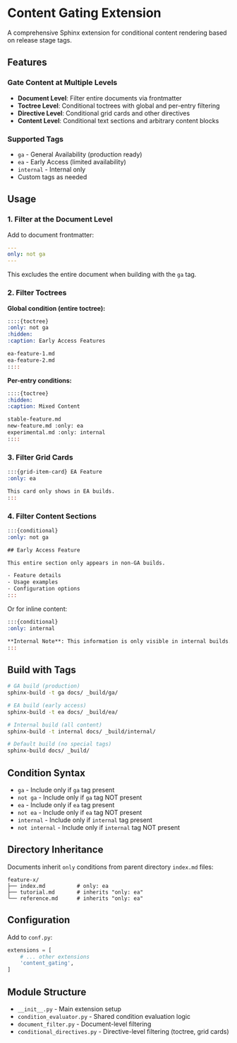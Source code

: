 # Content Gating Extension

A comprehensive Sphinx extension for conditional content rendering based on release stage tags.

## Features

### Gate Content at Multiple Levels
- **Document Level**: Filter entire documents via frontmatter
- **Toctree Level**: Conditional toctrees with global and per-entry filtering
- **Directive Level**: Conditional grid cards and other directives
- **Content Level**: Conditional text sections and arbitrary content blocks

### Supported Tags
- `ga` - General Availability (production ready)
- `ea` - Early Access (limited availability)
- `internal` - Internal only
- Custom tags as needed

## Usage

### 1. Filter at the Document Level

Add to document frontmatter:
```yaml
---
only: not ga
---
```

This excludes the entire document when building with the `ga` tag.

### 2. Filter Toctrees

**Global condition (entire toctree):**
```rst
::::{toctree}
:only: not ga
:hidden:
:caption: Early Access Features

ea-feature-1.md
ea-feature-2.md
::::
```

**Per-entry conditions:**
```rst
::::{toctree}
:hidden:
:caption: Mixed Content

stable-feature.md
new-feature.md :only: ea
experimental.md :only: internal
::::
```

### 3. Filter Grid Cards

```rst
:::{grid-item-card} EA Feature
:only: ea

This card only shows in EA builds.
:::
```

### 4. Filter Content Sections

```rst
:::{conditional}
:only: not ga

## Early Access Feature

This entire section only appears in non-GA builds.

- Feature details
- Usage examples
- Configuration options
:::
```

Or for inline content:

```rst
:::{conditional}
:only: internal

**Internal Note**: This information is only visible in internal builds.
:::
```

## Build with Tags

```bash
# GA build (production)
sphinx-build -t ga docs/ _build/ga/

# EA build (early access)
sphinx-build -t ea docs/ _build/ea/

# Internal build (all content)
sphinx-build -t internal docs/ _build/internal/

# Default build (no special tags)
sphinx-build docs/ _build/
```

## Condition Syntax

- `ga` - Include only if `ga` tag present
- `not ga` - Include only if `ga` tag NOT present
- `ea` - Include only if `ea` tag present
- `not ea` - Include only if `ea` tag NOT present
- `internal` - Include only if `internal` tag present
- `not internal` - Include only if `internal` tag NOT present

## Directory Inheritance

Documents inherit `only` conditions from parent directory `index.md` files:

```
feature-x/
├── index.md          # only: ea
├── tutorial.md       # inherits "only: ea"
└── reference.md      # inherits "only: ea"
```

## Configuration

Add to `conf.py`:
```python
extensions = [
    # ... other extensions
    'content_gating',
]
```

## Module Structure

- `__init__.py` - Main extension setup
- `condition_evaluator.py` - Shared condition evaluation logic
- `document_filter.py` - Document-level filtering
- `conditional_directives.py` - Directive-level filtering (toctree, grid cards)
